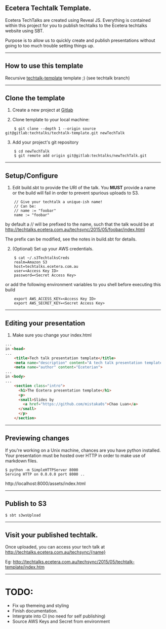 ## Ecetera Techtalk Template.

Ecetera TechTalks are created using Reveal JS.
Everything is contained within this project for you to publish techtalks to the Ecetera techtalks website using SBT.

Purpose is to allow us to quickly create and publish presentations without going to too much trouble setting things up.

---

## How to use this template
Recursive [techtalk-template](http://techtalks.ecetera.com.au/techsync/2015/05/techtalk-template/index.html) template ;) (see techtalk branch)


---

## Clone the template
1. Create a new project at [Gitlab](https://gitlab.services.ecetera.com.au/groups/techtalks)
[](link)

2. Clone template  to your local machine:

```
    $ git clone --depth 1 --origin source git@gitlab:techtalks/techtalk-template.git newTechTalk
```

3. Add your project's git repository

```
    $ cd newTechTalk
    $ git remote add origin git@gitlab:techtalks/newTechTalk.git
```

---

## Setup/Configure
1. Edit build.sbt to provide the URI of the talk. You __MUST__ provide a name or the build will fail in order to prevent
spurious uploads to S3.

```
    // Give your techtalk a unique-ish name!
    // Can be:
    // name := "foobar"
    name := "foobar"
```

by default a <YEAR>/<MONTH>/ will be prefixed to the name, such that the talk would be at
    http://techtalks.ecetera.com.au/techsync/2015/05/foobar/index.html

The prefix can be modified, see the notes in build.sbt for details.

2. (Optional) Set up your AWS credentials.

```
    $ cat ~/.s3TechtalksCreds
    realm=Amazon S3
    host=techtalks.ecetera.com.au
    user=<Access Key ID>
    password=<Secret Access Key>
```

or add the following environment variables to you shell before executing this build

```
    export AWS_ACCESS_KEY=<Access Key ID>
    export AWS_SECRET_KEY=<Secret Access Key>
```

---

## Editing your presentation
1. Make sure you change your index.html
```html
...
in <head>
...
    <title>Tech talk presentation template</title>
    <meta name="description" content="A tech talk presentation template ">
    <meta name="author" content="Eceterian">
...
in <body>
...
    <section class="intro">
      <h1>The Ecetera presentation template</h1>
      <p>
      <small>Slides by
        <a href="https://github.com/mistaka0s">Chao Luan</a>
      </small>
      </p>
    </section>
```

---

## Previewing changes
If you're working on a Unix machine, chances are you have python installed. Your presentation must be hosted over HTTP in order to make use of markdown files.

```
$ python -m SimpleHTTPServer 8000
Serving HTTP on 0.0.0.0 port 8000 ..
```

http://localhost:8000/assets/index.html

---

## Publish to S3

```shell
$ sbt s3wsUpload
```

---

## Visit your published techtalk.
Once uploaded, you can access your tech talk at
http://techtalks.ecetera.com.au/techsync/{name}

Eg:
http://techtalks.ecetera.com.au/techsync/2015/05/techtalk-template/index.htm

---

# TODO:
* Fix up themeing and styling
* Finish documentation.
* Intergrate into CI (no need for self publishing)
* Source AWS Keys and Secret from environment